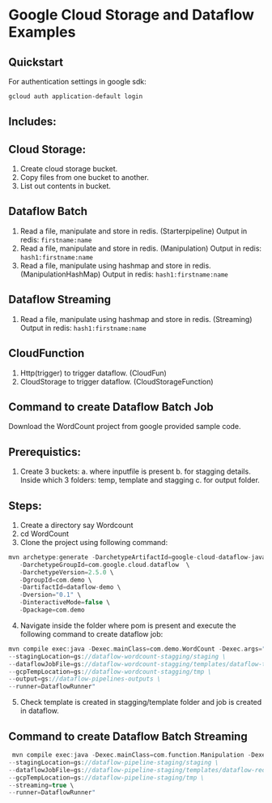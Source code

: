 # Google Cloud Storage and Dataflow Examples

## Quickstart

For authentication settings in google sdk:
```xml
gcloud auth application-default login
```

## Includes:

## Cloud Storage:
1. Create cloud storage bucket.
2. Copy files from one bucket to another.
3. List out contents in bucket.

## Dataflow Batch

1. Read a file, manipulate and store in redis. (Starterpipeline)
   Output in redis: ```firstname:name```
2. Read a file, manipulate and store in redis. (Manipulation)
   Output in redis: ```hash1:firstname:name```
3. Read a file, manipulate using hashmap and store in redis. (ManipulationHashMap)
   Output in redis: ```hash1:firstname:name```

## Dataflow Streaming
1. Read a file, manipulate using hashmap and store in redis. (Streaming)
     Output in redis: ```hash1:firstname:name```
     
## CloudFunction
1. Http(trigger) to trigger dataflow. (CloudFun)
2. CloudStorage to trigger dataflow. (CloudStorageFunction)

## Command to create Dataflow Batch Job

Download the WordCount project from google provided sample code.

## Prerequistics:
1. Create 3 buckets:
  a. where inputfile is present
  b. for stagging details. Inside which 3 folders: temp, template and stagging
  c. for output folder.

## Steps:

1. Create a directory say Wordcount
2. cd WordCount
3. Clone the project using following command:

```Groovy
mvn archetype:generate -DarchetypeArtifactId=google-cloud-dataflow-java-archetypes-examples \
   -DarchetypeGroupId=com.google.cloud.dataflow  \
   -DarchetypeVersion=2.5.0 \
   -DgroupId=com.demo \
   -DartifactId=dataflow-demo \
   -Dversion="0.1" \
   -DinteractiveMode=false \
   -Dpackage=com.demo
```

4. Navigate inside the folder where pom is present and execute the following command to create dataflow job:

```Groovy
mvn compile exec:java -Dexec.mainClass=com.demo.WordCount -Dexec.args="--project=my-new-267017 \
--stagingLocation=gs://dataflow-wordcount-stagging/staging \
--dataflowJobFile=gs://dataflow-wordcount-stagging/templates/dataflow-template-test \
--gcpTempLocation=gs://dataflow-wordcount-stagging/tmp \
--output=gs://dataflow-pipelines-outputs \
--runner=DataflowRunner"

```
5. Check template is created in stagging/template folder and job is created in dataflow.

## Command to create Dataflow Batch Streaming

```Groovy
 mvn compile exec:java -Dexec.mainClass=com.function.Manipulation -Dexec.args="--project=my-dataflow-project-284008 \
--stagingLocation=gs://dataflow-pipeline-staging/staging \
--dataflowJobFile=gs://dataflow-pipeline-staging/templates/dataflow-redis-template2 \
--gcpTempLocation=gs://dataflow-pipeline-staging/tmp \
--streaming=true \
--runner=DataflowRunner"

```
